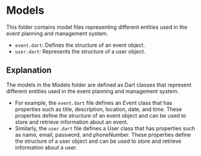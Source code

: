 # Models

This folder contains model files representing different entities used in the event planning and management system.

- `event.dart`: Defines the structure of an event object.
- `user.dart`: Represents the structure of a user object.

## Explanation
The models in the Models folder are defined as Dart classes that represent different entities used in the event planning and management system. 
- For example, the `event.dart` file defines an Event class that has properties such as title, description, location, date, and time. These properties define the structure of an event object and can be used to store and retrieve information about an event.
- Similarly, the `user.dart` file defines a User class that has properties such as name, email, password, and phoneNumber. These properties define the structure of a user object and can be used to store and retrieve information about a user.

